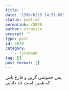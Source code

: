 ```yaml
---
title: ''
date: '1396/6/25 14:51:00'
status: publish
permalink: /5878
author: straxico
excerpt: ''
type: post
id: 5878
category:
    - tytomood
tag: []
post_format: []
---
```

‏پس خموشى گزین و فارغ باش  
که همین است حد دانایى